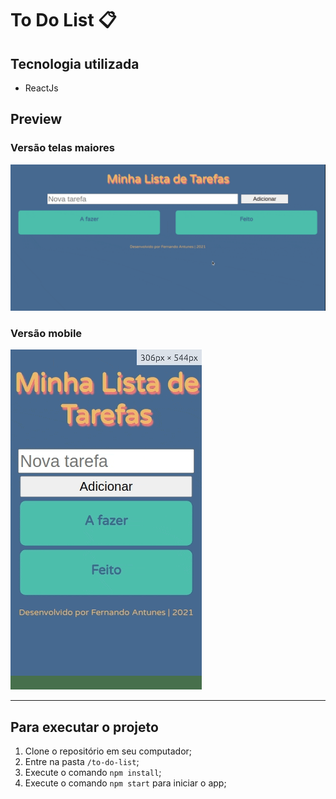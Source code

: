 # To Do List 📋

## Tecnologia utilizada
- ReactJs

## Preview
### Versão telas maiores
![](/src/images/desktop.gif)

### Versão mobile
![](/src/images/mobile.gif)

---

## Para executar o projeto
1. Clone o repositório em seu computador;
2. Entre na pasta `/to-do-list`;
3. Execute o comando `npm install`;
4. Execute o comando `npm start` para iniciar o app;